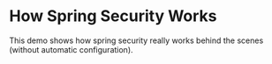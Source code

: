 # How Spring Security Works

This demo shows how spring security really works behind the scenes (without automatic configuration).
